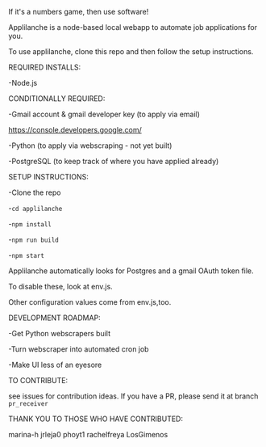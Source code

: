 If it's a numbers game, then use software!

Applilanche is a node-based local webapp to automate job applications for you.

To use applilanche, clone this repo and then follow the setup instructions.

REQUIRED INSTALLS:

-Node.js

CONDITIONALLY REQUIRED:

-Gmail account & gmail developer key (to apply via email)

https://console.developers.google.com/

-Python (to apply via webscraping - not yet built)

-PostgreSQL (to keep track of where you have applied already)

SETUP INSTRUCTIONS:

-Clone the repo

-`cd applilanche`

-`npm install`

-`npm run build`

-`npm start`

Applilanche automatically looks for Postgres and a gmail OAuth token file.

To disable these, look at env.js. 

Other configuration values come from env.js,too.

DEVELOPMENT ROADMAP:

-Get Python webscrapers built

-Turn webscraper into automated cron job

-Make UI less of an eyesore

TO CONTRIBUTE:

see issues for contribution ideas. If you have a PR, please send it at branch `pr_receiver`

THANK YOU TO THOSE WHO HAVE CONTRIBUTED:

marina-h
jrleja0
phoyt1
rachelfreya
LosGimenos
